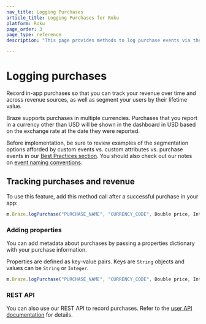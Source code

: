 ```yaml
---
nav_title: Logging Purchases
article_title: Logging Purchases for Roku
platform: Roku
page_order: 3
page_type: reference
description: "This page provides methods to log purchase events via the Braze SDK."

---
```


# Logging purchases

Record in-app purchases so that you can track your revenue over time and across revenue sources, as well as segment your users by their lifetime value.

Braze supports purchases in multiple currencies. Purchases that you report in a currency other than USD will be shown in the dashboard in USD based on the exchange rate at the date they were reported.

Before implementation, be sure to review examples of the segmentation options afforded by custom events vs. custom attributes vs. purchase events in our [Best Practices section][3]. You should also check out our notes on [event naming conventions]({{site.baseurl}}/user_guide/data_and_analytics/custom_data/event_naming_conventions/).

## Tracking purchases and revenue

To use this feature, add this method call after a successful purchase in your app:

```javascript
m.Braze.logPurchase("PURCHASE_NAME", "CURRENCY_CODE", Double price, Integer quantity)
```

### Adding properties

You can add metadata about purchases by passing a properties dictionary with your purchase information.

Properties are defined as key-value pairs.  Keys are `String` objects and values can be `String` or `Integer`.

```javascript
m.Braze.logPurchase("PURCHASE_NAME", "CURRENCY_CODE", Double price, Integer quantity, {"stringPropKey" : "stringPropValue", "intPropKey" : Integer intPropValue})
```

### REST API

You can also use our REST API to record purchases. Refer to the [user API documentation][2] for details.

[2]: {{site.baseurl}}/developer_guide/rest_api/user_data/#user-data
[3]: {{site.baseurl}}/developer_guide/platform_wide/analytics_overview/#user-data-collection
